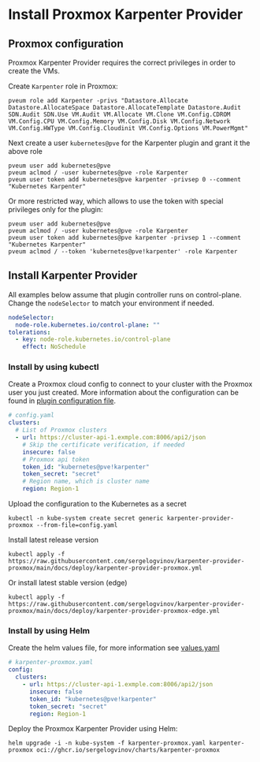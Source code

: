 # Install Proxmox Karpenter Provider

## Proxmox configuration

Proxmox Karpenter Provider requires the correct privileges in order to create the VMs.

Create `Karpenter` role in Proxmox:

```shell
pveum role add Karpenter -privs "Datastore.Allocate Datastore.AllocateSpace Datastore.AllocateTemplate Datastore.Audit SDN.Audit SDN.Use VM.Audit VM.Allocate VM.Clone VM.Config.CDROM VM.Config.CPU VM.Config.Memory VM.Config.Disk VM.Config.Network VM.Config.HWType VM.Config.Cloudinit VM.Config.Options VM.PowerMgmt"
```

Next create a user `kubernetes@pve` for the Karpenter plugin and grant it the above role

```shell
pveum user add kubernetes@pve
pveum aclmod / -user kubernetes@pve -role Karpenter
pveum user token add kubernetes@pve karpenter -privsep 0 --comment "Kubernetes Karpenter"
```

Or more restricted way, which allows to use the token with special privileges only for the plugin:

```shell
pveum user add kubernetes@pve
pveum aclmod / -user kubernetes@pve -role Karpenter
pveum user token add kubernetes@pve karpenter -privsep 1 --comment "Kubernetes Karpenter"
pveum aclmod / --token 'kubernetes@pve!karpenter' -role Karpenter
```

## Install Karpenter Provider

All examples below assume that plugin controller runs on control-plane. Change the `nodeSelector` to match your environment if needed.

```yaml
nodeSelector:
  node-role.kubernetes.io/control-plane: ""
tolerations:
  - key: node-role.kubernetes.io/control-plane
    effect: NoSchedule
```

### Install by using kubectl

Create a Proxmox cloud config to connect to your cluster with the Proxmox user you just created.
More information about the configuration can be found in [plugin configuration file](config.md).

```yaml
# config.yaml
clusters:
  # List of Proxmox clusters
  - url: https://cluster-api-1.exmple.com:8006/api2/json
    # Skip the certificate verification, if needed
    insecure: false
    # Proxmox api token
    token_id: "kubernetes@pve!karpenter"
    token_secret: "secret"
    # Region name, which is cluster name
    region: Region-1
```

Upload the configuration to the Kubernetes as a secret

```shell
kubectl -n kube-system create secret generic karpenter-provider-proxmox --from-file=config.yaml
```

Install latest release version

```shell
kubectl apply -f https://raw.githubusercontent.com/sergelogvinov/karpenter-provider-proxmox/main/docs/deploy/karpenter-provider-proxmox.yml
```

Or install latest stable version (edge)

```shell
kubectl apply -f https://raw.githubusercontent.com/sergelogvinov/karpenter-provider-proxmox/main/docs/deploy/karpenter-provider-proxmox-edge.yml
```

### Install by using Helm

Create the helm values file, for more information see [values.yaml](../charts/karpenter-provider-proxmox/values.yaml)

```yaml
# karpenter-proxmox.yaml
config:
  clusters:
    - url: https://cluster-api-1.exmple.com:8006/api2/json
      insecure: false
      token_id: "kubernetes@pve!karpenter"
      token_secret: "secret"
      region: Region-1
```

Deploy the Proxmox Karpenter Provider using Helm:

```shell
helm upgrade -i -n kube-system -f karpenter-proxmox.yaml karpenter-proxmox oci://ghcr.io/sergelogvinov/charts/karpenter-proxmox
```
